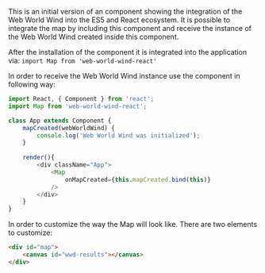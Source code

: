 This is an initial version of an component showing the integration of the Web World Wind into the ES5 and React ecosystem. 
It is possible to integrate the map by including this component and receive the instance of the Web World Wind created inside
this component.

After the installation of the component it is integrated into the application via: `import Map from 'web-world-wind-react'`

In order to receive the Web World Wind instance use the component in following way:
```javascript
import React, { Component } from 'react';
import Map from 'web-world-wind-react';

class App extends Component {
    mapCreated(webWorldWind) {
        console.log('Web World Wind was initialized');
    }
    
    render(){
        <div className="App">
            <Map 
                onMapCreated={this.mapCreated.bind(this)}
            />
        </div>
    }
}
```

In order to customize the way the Map will look like. There are two elements to customize:

```html
<div id="map">
    <canvas id="wwd-results"></canvas>
</div>
```
